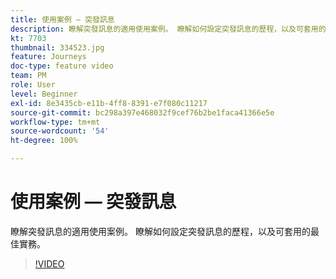 ```yaml
---
title: 使用案例 — 突發訊息
description: 瞭解突發訊息的適用使用案例。 瞭解如何設定突發訊息的歷程，以及可套用的最佳實務。
kt: 7703
thumbnail: 334523.jpg
feature: Journeys
doc-type: feature video
team: PM
role: User
level: Beginner
exl-id: 8e3435cb-e11b-4ff8-8391-e7f080c11217
source-git-commit: bc298a397e468032f9cef76b2be1faca41366e5e
workflow-type: tm+mt
source-wordcount: '54'
ht-degree: 100%

---
```


# 使用案例 — 突發訊息

瞭解突發訊息的適用使用案例。 瞭解如何設定突發訊息的歷程，以及可套用的最佳實務。

>[!VIDEO](https://video.tv.adobe.com/v/334523?quality=12)
